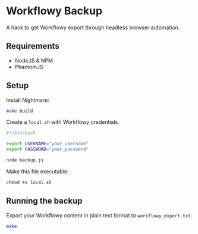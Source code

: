 # Workflowy Backup

A hack to get Workflowy export through headless browser automation.

## Requirements

- NodeJS & NPM
- PhantomJS

## Setup

Install Nightmare:

```bash
make build
```

Create a `local.sh` with Workflowy credentials.

```bash
#!/bin/bash

export USERNAME="your_username"
export PASSWORD="your_password"

node backup.js
```

Make this file executable:

```bash
chmod +x local.sh
```

## Running the backup

Export your Workflowy content in plain text format to `workflowy_export.txt`.

```bash
make
```

